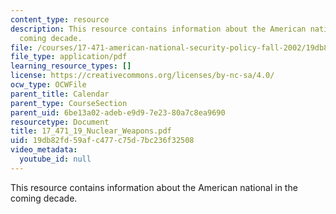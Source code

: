 ```yaml
---
content_type: resource
description: This resource contains information about the American national in the
  coming decade.
file: /courses/17-471-american-national-security-policy-fall-2002/19db82fd59afc477c75d7bc236f32508_17_471_19_Nuclear_Weapons.pdf
file_type: application/pdf
learning_resource_types: []
license: https://creativecommons.org/licenses/by-nc-sa/4.0/
ocw_type: OCWFile
parent_title: Calendar
parent_type: CourseSection
parent_uid: 6be13a02-adeb-e9d9-7e23-80a7c8ea9690
resourcetype: Document
title: 17_471_19_Nuclear_Weapons.pdf
uid: 19db82fd-59af-c477-c75d-7bc236f32508
video_metadata:
  youtube_id: null
---
```

This resource contains information about the American national in the coming decade.